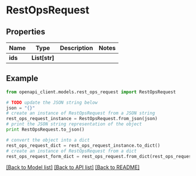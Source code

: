 # RestOpsRequest


## Properties
Name | Type | Description | Notes
------------ | ------------- | ------------- | -------------
**ids** | **List[str]** |  | 

## Example

```python
from openapi_client.models.rest_ops_request import RestOpsRequest

# TODO update the JSON string below
json = "{}"
# create an instance of RestOpsRequest from a JSON string
rest_ops_request_instance = RestOpsRequest.from_json(json)
# print the JSON string representation of the object
print RestOpsRequest.to_json()

# convert the object into a dict
rest_ops_request_dict = rest_ops_request_instance.to_dict()
# create an instance of RestOpsRequest from a dict
rest_ops_request_form_dict = rest_ops_request.from_dict(rest_ops_request_dict)
```
[[Back to Model list]](../README.md#documentation-for-models) [[Back to API list]](../README.md#documentation-for-api-endpoints) [[Back to README]](../README.md)


